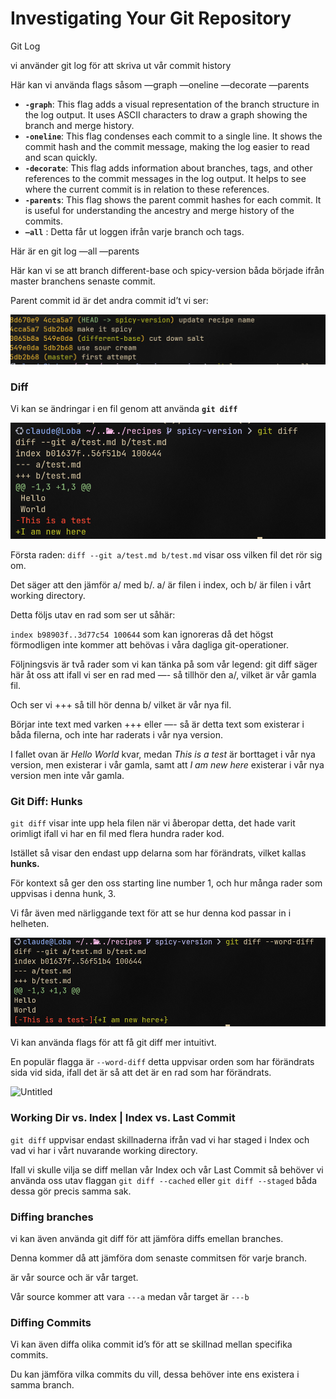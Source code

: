 # Investigating Your Git Repository

Git Log

vi använder git log för att skriva ut vår commit history

Här kan vi använda flags såsom —graph —oneline —decorate —parents

- **`-graph`**: This flag adds a visual representation of the branch structure in the log output. It uses ASCII characters to draw a graph showing the branch and merge history.
- **`-oneline`**: This flag condenses each commit to a single line. It shows the commit hash and the commit message, making the log easier to read and scan quickly.
- **`-decorate`**: This flag adds information about branches, tags, and other references to the commit messages in the log output. It helps to see where the current commit is in relation to these references.
- **`-parents`**: This flag shows the parent commit hashes for each commit. It is useful for understanding the ancestry and merge history of the commits.
- **`—all`** : Detta får ut loggen ifrån varje branch och tags.

Här är en git log —all —parents

Här kan vi se att branch different-base och spicy-version båda började ifrån master branchens senaste commit.

Parent commit id är det andra commit id’t vi ser:

![Untitled](../img/investigating-your-git-repo/Untitled.png)

### Diff

Vi kan se ändringar i en fil genom att använda **`git diff`**

![Untitled](../img/investigating-your-git-repo/Untitled11.png)

Första raden: `diff --git a/test.md b/test.md` visar oss vilken fil det rör sig om.

Det säger att den jämför a/<filnamn> med b/<filnamn>. a/ är filen i index, och b/ är filen i vårt working directory.

Detta följs utav en rad som ser ut såhär:

`index b98903f..3d77c54 100644` som kan ignoreras då det högst förmodligen inte kommer att behövas i våra dagliga git-operationer.

Följningsvis är två rader som vi kan tänka på som vår legend: git diff säger här åt oss att ifall vi ser en rad med —- så tillhör den a/, vilket är vår gamla fil.

Och ser vi +++ så till hör denna b/ vilket är vår nya fil.

Börjar inte text med varken +++ eller —- så är detta text som existerar i båda filerna, och inte har raderats i vår nya version.

I fallet ovan är _Hello World_ kvar, medan _This is a test_ är borttaget i vår nya version, men existerar i vår gamla, samt att _I am new here_ existerar i vår nya version men inte vår gamla.

### Git Diff: Hunks

`git diff` visar inte upp hela filen när vi åberopar detta, det hade varit orimligt ifall vi har en fil med flera hundra rader kod.

Istället så visar den endast upp delarna som har förändrats, vilket kallas **hunks.**

För kontext så ger den oss starting line number 1, och hur många rader som uppvisas i denna hunk, 3.

Vi får även med närliggande text för att se hur denna kod passar in i helheten.

![Untitled](../img/investigating-your-git-repo/Untitled2.png)

Vi kan använda flags för att få git diff mer intuitivt.

En populär flagga är `--word-diff` detta uppvisar orden som har förändrats sida vid sida, ifall det är så att det är en rad som har förändrats.

![Untitled](../img/investigating-your-git-repo/Untitled3.png)

### Working Dir vs. Index | Index vs. Last Commit

`git diff` uppvisar endast skillnaderna ifrån vad vi har staged i Index och vad vi har i vårt nuvarande working directory.

Ifall vi skulle vilja se diff mellan vår Index och vår Last Commit så behöver vi använda oss utav flaggan `git diff --cached` eller `git diff --staged` båda dessa gör precis samma sak.

### Diffing branches

vi kan även använda git diff <branchname> <branchname2> för att jämföra diffs emellan branches.

Denna kommer då att jämföra dom senaste commitsen för varje branch.

<branchname> är vår source och <branchname2> är vår target.

Vår source kommer att vara `---a` medan vår target är `---b`

### Diffing Commits

Vi kan även diffa olika commit id’s för att se skillnad mellan specifika commits.

Du kan jämföra vilka commits du vill, dessa behöver inte ens existera i samma branch.
